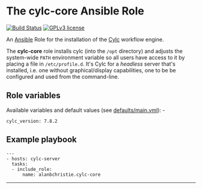 # The cylc-core Ansible Role

[![Build Status](https://travis-ci.org/alanbchristie/ansible-role-cylc-core.svg?branch=master)](https://travis-ci.org/alanbchristie/ansible-role-cylc-core)
[![GPLv3 license](https://img.shields.io/badge/License-GPLv3-blue.svg)](http://perso.crans.org/besson/LICENSE.html)

An [Ansible] Role for the installation of the [Cylc] workflow engine.

The **cylc-core** role installs cylc (into the `/opt` directory) and adjusts
the system-wide `PATH` environment variable so all users have access to it
by placing a file in `/etc/profile.d`. It's Cylc for a _headless_ server that's
installed, i.e. one without graphical/display capabilities, one to be be
configured and used from the command-line.

## Role variables
Available variables and default values (see [defaults/main.yml](defaults/main.yml)): -

    cylc_version: 7.8.2

## Example playbook

    ---
    - hosts: cylc-server
      tasks:
      - include_role:
          name: alanbchristie.cylc-core

---

[Ansible]: https://pypi.org/project/ansible/
[Cylc]: https://cylc.github.io
